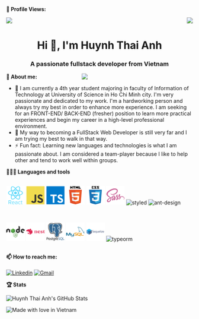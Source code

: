 **💼 Profile Views:**
<br>
<p>
  <a href="https://count.getloli.com/"><img src="https://count.getloli.com/get/@:huynhthaianhhd"></a>
  <img src="https://weather-icon.journeyad.repl.co/@shenzhen?v=1" align="right">
</p>

<h1 align="center">Hi 👋, I'm Huynh Thai Anh</h1>
<h3 align="center">A passionate fullstack developer from Vietnam</h3>

<img align="right" src="https://raw.githubusercontent.com/rajput2107/rajput2107/master/Assets/Developer.gif" width="300" />

**💼 About me:**
- 🔭 I am currently a 4th year student majoring in faculty of Information of Technology at University of Science in Ho Chi Minh city. I'm very passionate and dedicated to my work. I'm a hardworking person and always try my best in order to enhance more experience. I am seeking for an FRONT-END/ BACK-END (fresher) position to learn more practical experiences and begin my career in a high-level professional environment.
- 🌱 My way to becoming a FullStack Web Developer is still very far and I am trying my best to walk in that way.
- ⚡ Fun fact: Learning new languages and technologies is what I am passionate about. I am considered a team-player because I like to help other and tend to work well within groups.

**👨🏻‍💻 Languages and tools**
<p style="margin-top: 30px">
<img src="https://raw.githubusercontent.com/devicons/devicon/master/icons/react/react-original-wordmark.svg" alt="react" width="50" height="50"/> 
<img src="https://raw.githubusercontent.com/devicons/devicon/master/icons/javascript/javascript-original.svg" alt="javascript" width="50" height="50"/>
<img src="https://raw.githubusercontent.com/devicons/devicon/master/icons/typescript/typescript-original.svg" alt="typescript" width="50" height="50"/>
<img src="https://raw.githubusercontent.com/devicons/devicon/master/icons/html5/html5-original-wordmark.svg" alt="html5" width="50" height="50"/>
<img src="https://raw.githubusercontent.com/devicons/devicon/master/icons/css3/css3-original-wordmark.svg" alt="css3" width="50" height="50"/>
<img src="https://raw.githubusercontent.com/devicons/devicon/master/icons/sass/sass-original.svg" alt="sass" width="50" height="50"/>
<img src="https://styled-components.com/atom.png" alt="styled" width="50" height="50"/>
<img src="https://symbols.getvecta.com/stencil_73/124_ant-design-icon.553c3e5cfc.svg" alt="ant-design" width="50" height="50"/>
</p>

<br>

<p style="margin-bottom: 30px">
<img src="https://raw.githubusercontent.com/devicons/devicon/master/icons/nodejs/nodejs-original-wordmark.svg" alt="nodejs" width="50" height="50"/>
<img src="https://raw.githubusercontent.com/devicons/devicon/master/icons/nestjs/nestjs-plain-wordmark.svg" alt="nestjs" width="50" height="50"/>
<img src="https://raw.githubusercontent.com/devicons/devicon/master/icons/postgresql/postgresql-original-wordmark.svg" alt="postgresql" width="50" height="50"/>
<img src="https://raw.githubusercontent.com/devicons/devicon/master/icons/mysql/mysql-original-wordmark.svg" alt="mysql" width="50" height="50"/>
<img src="https://raw.githubusercontent.com/devicons/devicon/master/icons/sequelize/sequelize-original-wordmark.svg" alt="sequelize" width="50" height="50"/> 
<img src="https://pbs.twimg.com/card_img/1351846435071926273/eXGkDlPT?format=png&name=240x240" alt="typeorm" width="50" height="50"/> 
</p>
   
  **📫 How to reach me:**
#### 
[![Linkedin](https://img.shields.io/badge/-LinkedIn-blue?style=flat&logo=Linkedin&logoColor=white)](https://www.linkedin.com/in/huynhthaianhhd/)
[![Gmail](https://img.shields.io/badge/-Gmail-c14438?style=flat&logo=Gmail&logoColor=white)](mailto:huynhthaianhhd@gmail.com)








**🏆 Stats**

![Huynh Thai Anh's GitHub Stats](https://github-readme-stats.vercel.app/api?username=huynhthaianhhd&hide=["stars"]&show_icons=true)

![Made with love in Vietnam](https://madewithlove.now.sh/vn?heart=true)
